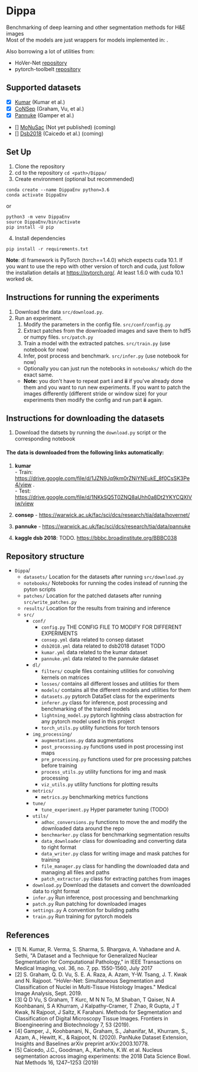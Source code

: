 # Dippa
Benchmarking of deep learning and other segmentation methods for H&amp;E images  
Most of the models are just wrappers for models implemented in: [](https://github.com/qubvel/segmentation_models.pytorch).

Also borrowing a lot of utilities from:

- HoVer-Net [repository](https://github.com/vqdang/hover_net)
- pytorch-toolbelt [repository](https://github.com/BloodAxe/pytorch-toolbelt) 

## Supported datasets
* [x] [Kumar](https://ieeexplore.ieee.org/document/7872382) (Kumar et al.)
* [x] [CoNSep](https://arxiv.org/pdf/1812.06499) (Graham, Vu, et al.)
* [x] [Pannuke](https://arxiv.org/abs/2003.10778) (Gamper et al.)
* [] [MoNuSac](https://monusac-2020.grand-challenge.org/) (Not yet published) (coming)
* [] [Dsb2018](https://www.kaggle.com/c/data-science-bowl-2018) (Caicedo et al.) (coming)

## Set Up
1. Clone the repository
2. cd to the repository `cd <path>/Dippa/`
3. Create environment (optional but recommended) 
```
conda create --name DippaEnv python=3.6
conda activate DippaEnv
```
or 

```
python3 -m venv DippaEnv
source DippaEnv/bin/activate
pip install -U pip
```

4. Install dependencies 
```
pip install -r requirements.txt
```

**Note**: dl framework is PyTorch (torch==1.4.0) which expects cuda 10.1. If you want to use the repo with other version of torch and cuda, just follow the installation details at https://pytorch.org/. At least 1.6.0 with cuda 10.1 worked ok. 


##  Instructions for running the experiments
1. Download the data `src/download.py`.
2. Run an experiment.
    1. Modify the parameters in the config file. `src/conf/config.py`
    2. Extract patches from the downloaded images and save them to hdf5 or numpy files. `src/patch.py`
    3. Train a model with the extracted patches.  `src/train.py` (use notebook for now)
    4. Infer, post process and benchmark.  `src/infer.py` (use notebook for now)
    - Optionally you can just run the notebooks in `notebooks/` which do the exact same.
    - **Note:** you don't have to repeat part **i** and **ii** if you've already done them and you want to run new experiments. If you want to patch the images differently (different stride or window size) for your experiments then modify the config and run part **ii** again.

## Instructions for downloading the datasets
1. Download the datsets by running the `download.py` script or the corresponding notebook

#### The data is downloaded from the following links automatically:
1. **kumar**  
          - Train: https://drive.google.com/file/d/1JZN9Jq9km0rZNiYNEukE_8f0CsSK3Pe4/view .   
          - Test: https://drive.google.com/file/d/1NKkSQ5T0ZNQ8aUhh0a8Dt2YKYCQXIViw/view  
          
2. **consep** - https://warwick.ac.uk/fac/sci/dcs/research/tia/data/hovernet/
3. **pannuke** - https://warwick.ac.uk/fac/sci/dcs/research/tia/data/pannuke
4. **kaggle dsb 2018**: TODO. https://bbbc.broadinstitute.org/BBBC038

## Repository structure
- `Dippa`/
    - `datasets/` Location for the datasets after running `src/download.py` 
    - `notebooks/` Notebooks for running the codes instead of running the pyton scripts 
    - `patches/` Location for the patched datasets after running `src/write_patches.py`
    - `results/` Location for the results from training and inference
    - `src/` 
        - `conf/`
            - `config.py` THE CONFIG FILE TO MODIFY FOR DIFFERENT EXPERIMENTS
            - `consep.yml` data related to consep dataset
            - `dsb2018.yml` data related to dsb2018 dataset TODO
            - `kumar.yml` data related to the kumar dataset
            - `pannuke.yml` data related to the pannuke dataset
        - `dl/`
            - `filters/` couple files containing utilities for convolving kernels on matrices
            - `losses/` contains all different losses and utilities for them
            - `models/` contains all the different models and utilities for them
            - `datasets.py` pytorch DataSet class for the experiments
            - `inferer.py` class for inference, post processing and benchmarking of the trained models
            - `lightning_model.py` pytorch lightning class abstraction for any pytorch model used in this project
            - `torch_utils.py` utility functions for torch tensors
        - `img_processing/`
            - `augmentations.py` data augmentations
            - `post_processing.py` functions used in post processing inst maps 
            - `pre_processing.py` functions used for pre processing patches before training
            - `process_utils.py` utility functions for img and mask processing
            - `viz_utils.py` utility functions for plotting results
        - `metrics/`
            - `metrics.py` benchmarking metrics functions 
        - `tune/`
            - `tune_experiment.py` Hyper parameter tuning (TODO)
        - `utils/`
            - `adhoc_conversions.py` functions to move the and modify the downloaded data around the repo
            - `benchmarker.py` class for benchmarking segmentation results
            - `data_downloader` class for downloading and converting data to right format
            - `data_writer.py` class for writing image and mask patches for training
            - `file_manager.py` class for handling the downloaded data and managing all files and paths
            - `patch_extractor.py` class for extracting patches from images
        - `download.py` Download the datasets and convert the downloaded data to right format
        - `infer.py` Run inference, post processing and benchmarking
        - `patch.py` Run patching for downloaded images
        - `settings.py` A convention for building paths
        - `train.py` Run training for pytorch models

## References

- [1] N. Kumar, R. Verma, S. Sharma, S. Bhargava, A. Vahadane and A. Sethi, "A Dataset and a Technique for Generalized Nuclear Segmentation for Computational Pathology," in IEEE Transactions on Medical Imaging, vol. 36, no. 7, pp. 1550-1560, July 2017 
- [2] S. Graham, Q. D. Vu, S. E. A. Raza, A. Azam, Y-W. Tsang, J. T. Kwak and N. Rajpoot. "HoVer-Net: Simultaneous Segmentation and Classification of Nuclei in Multi-Tissue Histology Images." Medical Image Analysis, Sept. 2019.
- [3] Q D Vu, S Graham, T Kurc, M N N To, M Shaban, T Qaiser, N A Koohbanani, S A Khurram, J Kalpathy-Cramer, T Zhao, R Gupta, J T Kwak, N Rajpoot, J Saltz, K Farahani. Methods for Segmentation and Classification of Digital Microscopy Tissue Images. Frontiers in Bioengineering and Biotechnology 7, 53 (2019).  
- [4] Gamper, J., Koohbanani, N., Graham, S., Jahanifar, M., Khurram, S., Azam, A., Hewitt, K., & Rajpoot, N. (2020). PanNuke Dataset Extension, Insights and Baselines arXiv preprint arXiv:2003.10778.
- [5] Caicedo, J.C., Goodman, A., Karhohs, K.W. et al. Nucleus segmentation across imaging experiments: the 2018 Data Science Bowl. Nat Methods 16, 1247–1253 (2019)
